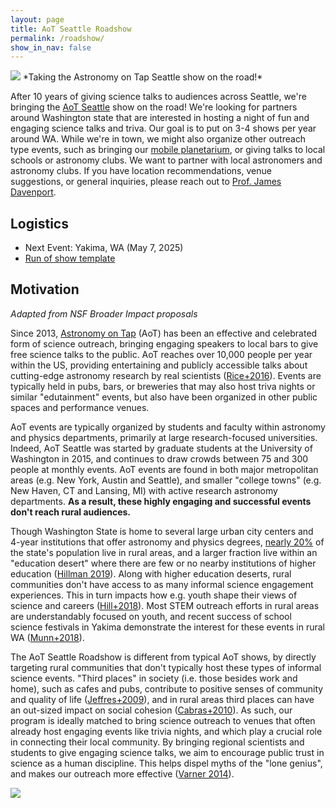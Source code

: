 ```yaml
---
layout: page
title: AoT Seattle Roadshow
permalink: /roadshow/
show_in_nav: false
---
```


<img src="{{ site.url }}/assets/aot_seattle.jpg" >
*Taking the Astronomy on Tap Seattle show on the road!*


After 10 years of giving science talks to audiences across Seattle, we're bringing the [AoT Seattle](https://astronomyontap.org/locations/seattle-wa/) show on the road! 
We're looking for partners around Washington state that are interested in hosting a night of fun and engaging science talks and triva. Our goal is to put on 3-4 shows per year around WA. While we're in town, we might also organize other outreach type events, such as bringing our [mobile planetarium](https://astro.washington.edu/uw-mobile-planetarium), or giving talks to local schools or astronomy clubs. We want to partner with local astronomers and astronomy clubs.
If you have location recommendations, venue suggestions, or general inquiries, please reach out to [Prof. James Davenport](mailto:jrad@uw.edu).


## Logistics 

* Next Event: Yakima, WA (May 7, 2025)
* [Run of show template](https://docs.google.com/document/d/1yv5VXPvrTL3JFOtMUOWvvegTAwUZjMqNaxYXlDQoCK8/edit?usp=sharing)



## Motivation
*Adapted from NSF Broader Impact proposals*


Since 2013, [Astronomy on Tap](https://astronomyontap.org) (AoT) has been an effective and celebrated form of science outreach, bringing engaging speakers to local bars to give free science talks to the public. AoT reaches over 10,000 people per year within the US, providing entertaining and publicly accessible talks about cutting-edge astronomy research by real scientists ([Rice+2016](https://ui.adsabs.harvard.edu/abs/2016CAPJ...21...13R)). Events are typically held in pubs, bars, or breweries that may also host triva nights or similar "edutainment" events, but also have been organized in other public spaces and performance venues. 


AoT events are typically organized by students and faculty within astronomy and physics departments, primarily at large research-focused universities. Indeed, AoT Seattle was started by graduate students at the University of Washington in 2015, and continues to draw crowds between 75 and 300 people at monthly events.
AoT events are found in both major metropolitan areas (e.g. New York, Austin and Seattle), and smaller "college towns" (e.g. New Haven, CT and Lansing, MI) with active research astronomy departments. **As a result, these highly engaging and successful events don't reach rural audiences.**


Though Washington State is home to several large urban city centers and 4-year institutions that offer astronomy and physics degrees, [nearly 20%](https://www.wsha.org/articles/health-inequities-rural-communities/) of the state's population live in rural areas, 
and a larger fraction live within an "education desert" where there are few or no nearby institutions of higher education ([Hillman 2019](http://www.jstor.org/stable/resrep41709)). 
Along with higher education deserts, rural communities don't have access to as many informal science engagement experiences. This in turn impacts how e.g. youth shape their views of science and careers ([Hill+2018](https://www.ncbi.nlm.nih.gov/pmc/articles/PMC6941862/)). Most STEM outreach efforts in rural areas are understandably focused on youth, and recent success of school science festivals in Yakima demonstrate the interest for these events in rural WA ([Munn+2018](https://doi.org/10.15695/jstem/v1i1.4
)).


The AoT Seattle Roadshow is different from typical AoT shows, by directly targeting rural communities that don't typically host these types of informal science events.
"Third places" in society (i.e. those besides work and home), such as cafes and pubs, contribute to positive senses of community and quality of life ([Jeffres+2009](https://doi.org/10.1007/s11482-009-9084-8)), and in rural areas third places can have an out-sized impact on social cohesion ([Cabras+2010](https://doi.org/10.1080/09640568.2010.495488)). 
As such, our program is ideally matched to bring science outreach to venues that often already host engaging events like trivia nights, and which play a crucial role in connecting their local community. By bringing regional scientists and students to give engaging science talks, we aim to encourage public trust in science as a human discipline. This helps dispel myths of the "lone genius", and makes our outreach more effective ([Varner 2014](https://doi.org/10.1093/biosci/biu021)).



<img src="{{ site.url }}/assets/WA_map2024.jpg" >
